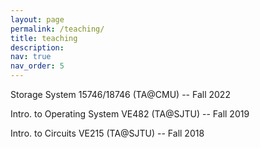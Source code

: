 ```yaml
---
layout: page
permalink: /teaching/
title: teaching
description:
nav: true
nav_order: 5
---
```


Storage System 15746/18746 (TA@CMU) -- Fall 2022

Intro. to Operating System VE482 (TA@SJTU) -- Fall 2019

Intro. to Circuits VE215 (TA@SJTU) -- Fall 2018

